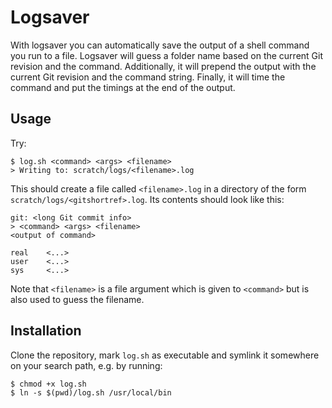 # Logsaver

With logsaver you can automatically save the output of a shell command you run
to a file.
Logsaver will guess a folder name based on the current Git revision
and the command.
Additionally, it will prepend the output with the current Git revision
and the command string.
Finally, it will time the command and put the timings at the end of the output.

## Usage

Try:

```[sh]
$ log.sh <command> <args> <filename>
> Writing to: scratch/logs/<filename>.log
```

This should create a file called `<filename>.log` in a directory of the form
`scratch/logs/<gitshortref>.log`. Its contents should look like this:
```
git: <long Git commit info>
> <command> <args> <filename>
<output of command>

real	<...>
user	<...>
sys     <...>
```

Note that `<filename>` is a file argument which is given to `<command>` but
is also used to guess the filename.

## Installation

Clone the repository, mark `log.sh` as executable and symlink it somewhere
on your search path, e.g. by running:
```
$ chmod +x log.sh
$ ln -s $(pwd)/log.sh /usr/local/bin
```
